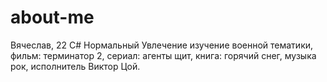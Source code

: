 # about-me
Вячеслав, 22
C#
Нормальный
Увлечение изучение военной тематики, фильм: терминатор 2, сериал: агенты щит, книга: горячий снег, музыка рок, исполнитель Виктор Цой.
